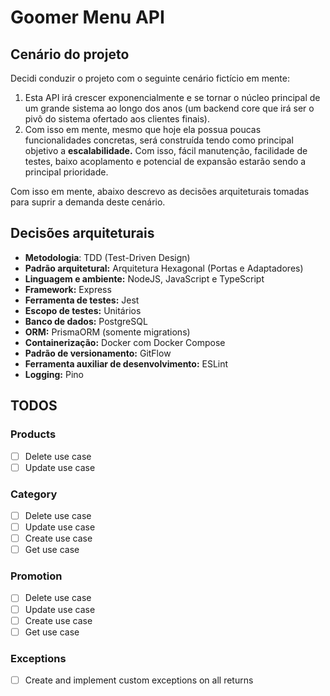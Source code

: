 # Goomer Menu API

## Cenário do projeto
Decidi conduzir o projeto com o seguinte cenário fictício em mente:
1. Esta API irá crescer exponencialmente e se tornar o núcleo principal de um grande sistema ao longo dos anos (um backend core que irá ser o pivô do sistema ofertado aos clientes finais).
2. Com isso em mente, mesmo que hoje ela possua poucas funcionalidades concretas, será construída tendo como principal objetivo a **escalabilidade.** Com isso, fácil manutenção, facilidade de testes, baixo acoplamento e potencial de expansão estarão sendo a principal prioridade.

Com isso em mente, abaixo descrevo as decisões arquiteturais tomadas para suprir a demanda deste cenário.

## Decisões arquiteturais
- **Metodologia**: TDD (Test-Driven Design)
- **Padrão arquitetural:** Arquitetura Hexagonal (Portas e Adaptadores)
- **Linguagem e ambiente:** NodeJS, JavaScript e TypeScript
- **Framework:** Express
- **Ferramenta de testes:** Jest
- **Escopo de testes:** Unitários
- **Banco de dados:** PostgreSQL
- **ORM:** PrismaORM (somente migrations)
- **Containerização:** Docker com Docker Compose
- **Padrão de versionamento:** GitFlow
- **Ferramenta auxiliar de desenvolvimento:** ESLint
- **Logging:** Pino

## TODOS
### Products
- [ ] Delete use case
- [ ] Update use case 

### Category
- [ ] Delete use case
- [ ] Update use case 
- [ ] Create use case 
- [ ] Get use case 

### Promotion
- [ ] Delete use case
- [ ] Update use case 
- [ ] Create use case 
- [ ] Get use case 

### Exceptions
- [ ] Create and implement custom exceptions on all returns
